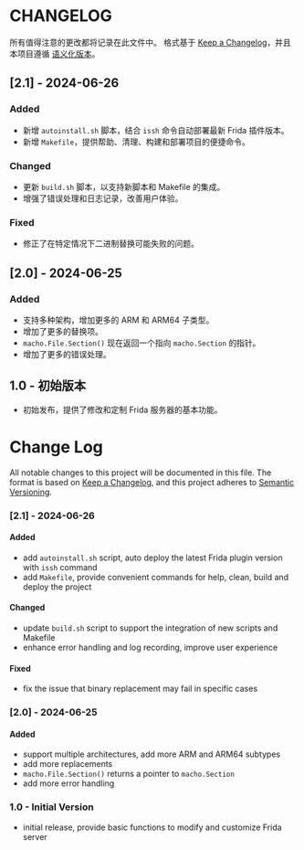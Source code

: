 # CHANGELOG
所有值得注意的更改都将记录在此文件中。
格式基于 [Keep a Changelog](https://keepachangelog.com/en/1.0.0/)，并且本项目遵循 [语义化版本](https://semver.org/spec/v2.0.0.html)。

## [2.1] - 2024-06-26
### Added
- 新增 `autoinstall.sh` 脚本，结合 `issh` 命令自动部署最新 Frida 插件版本。
- 新增 `Makefile`，提供帮助、清理、构建和部署项目的便捷命令。

### Changed
- 更新 `build.sh` 脚本，以支持新脚本和 Makefile 的集成。
- 增强了错误处理和日志记录，改善用户体验。

### Fixed
- 修正了在特定情况下二进制替换可能失败的问题。

## [2.0] - 2024-06-25
### Added
- 支持多种架构，增加更多的 ARM 和 ARM64 子类型。
- 增加了更多的替换项。
- `macho.File.Section()` 现在返回一个指向 `macho.Section` 的指针。
- 增加了更多的错误处理。

## 1.0 - 初始版本
- 初始发布，提供了修改和定制 Frida 服务器的基本功能。

# Change Log
All notable changes to this project will be documented in this file.
The format is based on [Keep a Changelog](https://keepachangelog.com/en/1.0.0/), and this project adheres to [Semantic Versioning](https://semver.org/spec/v2.0.0.html).

### [2.1] - 2024-06-26
#### Added
- add `autoinstall.sh` script, auto deploy the latest Frida plugin version with `issh` command
- add `Makefile`, provide convenient commands for help, clean, build and deploy the project

#### Changed
- update `build.sh` script to support the integration of new scripts and Makefile
- enhance error handling and log recording, improve user experience

#### Fixed
- fix the issue that binary replacement may fail in specific cases
### [2.0] - 2024-06-25

#### Added
- support multiple architectures, add more ARM and ARM64 subtypes
- add more replacements
- `macho.File.Section()` returns a pointer to `macho.Section`
- add more error handling

### 1.0 - Initial Version
- initial release, provide basic functions to modify and customize Frida server
